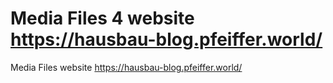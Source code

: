 Media Files 4 website https://hausbau-blog.pfeiffer.world/
=============================

Media Files website https://hausbau-blog.pfeiffer.world/ 

